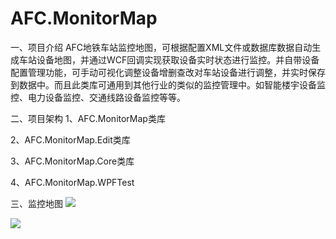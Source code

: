 # AFC.MonitorMap
一、项目介绍
AFC地铁车站监控地图，可根据配置XML文件或数据库数据自动生成车站设备地图，并通过WCF回调实现获取设备实时状态进行监控。并自带设备配置管理功能，可手动可视化调整设备增删查改对车站设备进行调整，并实时保存到数据中。而且此类库可通用到其他行业的类似的监控管理中。如智能楼宇设备监控、电力设备监控、交通线路设备监控等等。

二、项目架构
  1、AFC.MonitorMap类库
  
  2、AFC.MonitorMap.Edit类库
  
  3、AFC.MonitorMap.Core类库
  
  4、AFC.MonitorMap.WPFTest
  
三、监控地图
 ![](https://github.com/wikeyKelly/AFC.MonitorMap/blob/9446e968312d6fd2ef2d332c490dce79eae6b878/AFC.MonitorMap/Debug/image/stationmap.png)
 
 ![](https://github.com/wikeyKelly/AFC.MonitorMap/blob/940aabbd921b9df207febe74dac5deef049080d8/AFC.MonitorMap/Debug/image/line.png)
